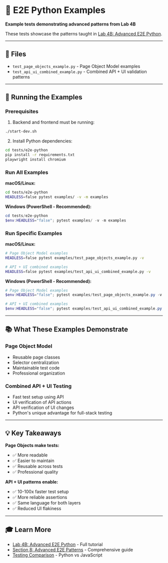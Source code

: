 # 🧪 E2E Python Examples

**Example tests demonstrating advanced patterns from Lab 4B**

These tests showcase the patterns taught in [Lab 4B: Advanced E2E Python](../../../learn/stage_3_api_e2e/exercises/LAB_04B_Advanced_E2E_Python.md).

---

## 📁 Files

- `test_page_objects_example.py` - Page Object Model examples
- `test_api_ui_combined_example.py` - Combined API + UI validation patterns

---

## 🚀 Running the Examples

### Prerequisites

1. Backend and frontend must be running:

```bash
./start-dev.sh
```

2. Install Python dependencies:

```bash
cd tests/e2e-python
pip install -r requirements.txt
playwright install chromium
```

### Run All Examples

**macOS/Linux:**

```bash
cd tests/e2e-python
HEADLESS=false pytest examples/ -v -m examples
```

**Windows (PowerShell - Recommended):**

```powershell
cd tests/e2e-python
$env:HEADLESS="false"; pytest examples/ -v -m examples
```

### Run Specific Examples

**macOS/Linux:**

```bash
# Page Object Model examples
HEADLESS=false pytest examples/test_page_objects_example.py -v

# API + UI combined examples
HEADLESS=false pytest examples/test_api_ui_combined_example.py -v
```

**Windows (PowerShell - Recommended):**

```powershell
# Page Object Model examples
$env:HEADLESS="false"; pytest examples/test_page_objects_example.py -v

# API + UI combined examples
$env:HEADLESS="false"; pytest examples/test_api_ui_combined_example.py -v
```

---

## 📚 What These Examples Demonstrate

### Page Object Model

- Reusable page classes
- Selector centralization
- Maintainable test code
- Professional organization

### Combined API + UI Testing

- Fast test setup using API
- UI verification of API actions
- API verification of UI changes
- Python's unique advantage for full-stack testing

---

## 💡 Key Takeaways

**Page Objects make tests:**

- ✅ More readable
- ✅ Easier to maintain
- ✅ Reusable across tests
- ✅ Professional quality

**API + UI patterns enable:**

- ✅ 10-100x faster test setup
- ✅ More reliable assertions
- ✅ Same language for both layers
- ✅ Reduced UI flakiness

---

## 🎓 Learn More

- [Lab 4B: Advanced E2E Python](../../../learn/stage_3_api_e2e/exercises/LAB_04B_Advanced_E2E_Python.md) - Full tutorial
- [Section 8: Advanced E2E Patterns](../../../learn/stage_3_api_e2e/README.md#advanced-e2e-patterns) - Comprehensive guide
- [Testing Comparison](../../../docs/guides/TESTING_COMPARISON_PYTHON_JS.md) - Python vs JavaScript
